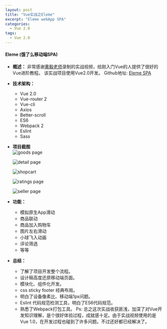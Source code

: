 ```yaml
---
layout: post
title: "Vue实战之Eleme"
excerpt: "Eleme webApp SPA"
categories:
  - Vue 2.0
tags:
  - Vue 2.0
---
```


#### Eleme (饿了么移动端SPA)
- **概述：**
     非常感谢[黄毅老师](https://github.com/ustbhuangyi/vue-sell)录制的实战视频，给刚入门Vue的人提供了很好的Vue进阶教程。
     该实战项目使用Vue2.0开发。
     Github地址: [Eleme SPA](https://github.com/Eval0day7/StudyEleme)
- **技术架构：**
     - Vue 2.0
     - Vue-router 2
     - Vue-cli
     - Axios
     - Better-scroll
     - ES6
     - Webpack 2
     - Eslint 
     - Sass
- **项目截图**  
     ![goods page](http://upload-images.jianshu.io/upload_images/4310465-423726fc076795f5.png?imageMogr2/auto-orient/strip%7CimageView2/2/w/1240)

   ![detail page](http://upload-images.jianshu.io/upload_images/4310465-3f7137d4f943b0e9.png?imageMogr2/auto-orient/strip%7CimageView2/2/w/1240)

   ![shopcart ](http://upload-images.jianshu.io/upload_images/4310465-f3697cfaf109b86d.png?imageMogr2/auto-orient/strip%7CimageView2/2/w/1240)

   ![ratings page](http://upload-images.jianshu.io/upload_images/4310465-8220655f92cde2cd.png?imageMogr2/auto-orient/strip%7CimageView2/2/w/1240)
  
   ![seller page](http://upload-images.jianshu.io/upload_images/4310465-58bb2a7995bf12cc.png?imageMogr2/auto-orient/strip%7CimageView2/2/w/1240)

- **功能：**
     - 模拟原生App滑动
     - 商品联动
     - 商品加入购物车
     - 图片左右滑动
     - 小球飞入动画
     - 评论筛选
     - 等等

- **总结：**
     -  了解了项目开发整个流程。
     - 设计稿高度还原移动端页面。
     - 模块化、组件化开发。
     - css sticky footer 经典布局。
     - 明白了设备像素比、移动端1px问题。
     - Eslint 代码规范检测工具，明白了ES6代码规范。
     - 熟悉了Webpack打包工具。
     Ps: 总之这次实战收获匪浅，加深了对Vue开发知识理解，是个很好体验过程，成就感十足。由于实战视频使用的是Vue 1.0，在开发过程也碰到了许多问题。不过还好都已经解决了。
